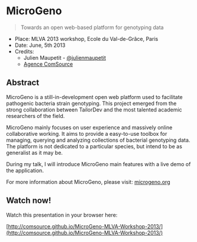 # MicroGeno

> Towards an open web-based platform for genotyping data

* Place: MLVA 2013 workshop, Ecole du Val-de-Grâce, Paris
* Date: June, 5th 2013
* Credits: 
	* Julien Maupetit - [@julienmaupetit](https://twitter.com/julienmaupetit)
	* [Agence ComSource](http://comsource.fr)

## Abstract

MicroGeno is a still-in-development open web platform used to facilitate
pathogenic bacteria strain genotyping. This project emerged from the strong
collaboration between TailorDev and the most talented academic researchers of
the field.

MicroGeno mainly focuses on user experience and massively online collaborative
working. It aims to provide a easy-to-use toolbox for managing, querying and
analyzing collections of bacterial genotyping data. The platform is not
dedicated to a particular species, but intend to be as generalist as it may be.

During my talk, I will introduce MicroGeno main features with a live demo of the
application.

For more information about MicroGeno, please visit:
[microgeno.org](http://microgeno.org)

## Watch now!

Watch this presentation in your browser here:

[http://comsource.github.io/MicroGeno-MLVA-Workshop-2013/](http://comsource.github.io/MicroGeno-MLVA-Workshop-2013/)
